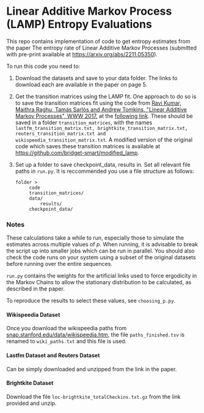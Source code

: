 #  Linear Additive Markov Process (LAMP) Entropy Evaluations

This repo contains implementation of code to get entropy estimates from the paper The entropy rate of Linear Additive Markov Processes (submitted with pre-print available at https://arxiv.org/abs/2211.05350).

To run this code you need to:

1. Download the datasets and save to your data folder. The links to download each are available in the paper on page 5.

2. Get the transition matrices using the LAMP fit. One approach to do so is to save the transition matrices fit using the code from [Ravi Kumar, Maithra Raghu, Tamás Sarlós and Andrew Tomkins. "Linear Additive Markov Processes", WWW 2017.](https://arxiv.org/1704.01255) at the [following link](https://github.com/google-research/google-research/tree/master/lamp). These should be saved in a folder `transition_matrices`, with the names `lastfm_transition_matrix.txt, brightkite_transition_matrix.txt, reuters_transition_matrix.txt and wikispeedia_transition_matrix.txt`. A modified version of the original code which saves these transition matrices is available at https://github.com/bridget-smart/modified_lamp.

3. Set up a folder to save checkpoint_data, results in. Set all relevant file paths in `run.py`. It is reccommended you use a file structure as follows: 

   ```
   folder >
   		code
   		transition_matrices/
   		data/
    		results/
   		checkpoint_data/
   ```

   

   

### Notes

These calculations take a while to run, especially those to simulate the estimates across multiple values of $p$. When running, it is advisable to break the script up into smaller jobs which can be run in parallel. You should also check the code runs on your system using a subset of the original datasets before running over the entire sequences. 

`run.py` contains the weights for the artificial links used to force ergodicity in the Markov Chains to allow the stationary distribution to be calculated, as described in the paper. 

To reproduce the results to select these values, see `choosing_p.py`.

#### Wikispeedia Dataset
Once you download the wikispeedia paths from [snap.stanford.edu/data/wikispeedia.htm](snap.stanford.edu/data/wikispeedia.htm), the file `paths_finished.tsv` is renamed to `wiki_paths.txt` and this file is used.

#### Lastfm Dataset and Reuters Dataset
Can be simply downloaded and unzipped from the link in the paper.

#### Brightkite Dataset
Download the file `loc-brightkite_totalCheckins.txt.gz` from the link provided and unzip.
